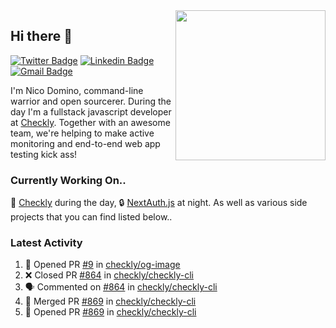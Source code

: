 <img align="right" src="https://user-images.githubusercontent.com/7415984/172472491-91b16eac-fa22-4ecf-92df-d687139fd1f9.gif" width="240" />

## Hi there 👋

[![Twitter Badge](https://img.shields.io/badge/-@ndom91-1ca0f1?style=flat-square&labelColor=1ca0f1&logo=twitter&logoColor=white&link=https://twitter.com/ndom91)](https://twitter.com/ndom91) [![Linkedin Badge](https://img.shields.io/badge/-ndom91-blue?style=flat-square&logo=Linkedin&logoColor=white&link=https://www.linkedin.com/in/ndom91/)](https://www.linkedin.com/in/ndom91/) [![Gmail Badge](https://img.shields.io/badge/-yo@ndo.dev-c14438?style=flat-square&logo=mail.ru&logoColor=white&link=mailto:yo@ndo.dev)](mailto:yo@ndo.dev)

I'm Nico Domino, command-line warrior and open sourcerer. During the day I'm a fullstack javascript developer at [Checkly](https://checklyhq.com). Together with an awesome team, we're helping to make active monitoring and end-to-end web app testing kick ass!

### Currently Working On..

🦝 [Checkly](https://checklyhq.com) during the day, 🔒 [NextAuth.js](https://github.com/nextauthjs/next-auth) at night. As well as various side projects that you can find listed below..

<!--START_SECTION_PROFILE_VIEWS:readme-info-->
<!--END_SECTION_PROFILE_VIEWS:readme-info-->

<!--START_SECTION_DAILY_COMMIT:readme-info-->
<!--END_SECTION_DAILY_COMMIT:readme-info-->

<!--START_SECTION_WEEKLY_COMMIT:readme-info-->
<!--END_SECTION_WEEKLY_COMMIT:readme-info-->

### Latest Activity

<!--START_SECTION:activity-->
1. 💪 Opened PR [#9](https://github.com/checkly/og-image/pull/9) in [checkly/og-image](https://github.com/checkly/og-image)
2. ❌ Closed PR [#864](https://github.com/checkly/checkly-cli/pull/864) in [checkly/checkly-cli](https://github.com/checkly/checkly-cli)
3. 🗣 Commented on [#864](https://github.com/checkly/checkly-cli/pull/864#issuecomment-1768289853) in [checkly/checkly-cli](https://github.com/checkly/checkly-cli)
4. 🎉 Merged PR [#869](https://github.com/checkly/checkly-cli/pull/869) in [checkly/checkly-cli](https://github.com/checkly/checkly-cli)
5. 💪 Opened PR [#869](https://github.com/checkly/checkly-cli/pull/869) in [checkly/checkly-cli](https://github.com/checkly/checkly-cli)
<!--END_SECTION:activity-->
